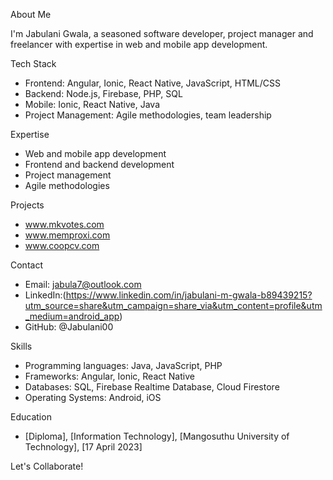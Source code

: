About Me

I'm Jabulani Gwala, a seasoned software developer, project manager and freelancer with expertise in web and mobile app development.

Tech Stack

- Frontend: Angular, Ionic, React Native, JavaScript, HTML/CSS
- Backend: Node.js, Firebase, PHP, SQL
- Mobile: Ionic, React Native, Java
- Project Management: Agile methodologies, team leadership

Expertise

- Web and mobile app development
- Frontend and backend development
- Project management
- Agile methodologies

Projects

- www.mkvotes.com
- www.memproxi.com
- www.coopcv.com

Contact

- Email: jabula7@outlook.com
- LinkedIn:(https://www.linkedin.com/in/jabulani-m-gwala-b89439215?utm_source=share&utm_campaign=share_via&utm_content=profile&utm_medium=android_app)
- GitHub: @Jabulani00

Skills

- Programming languages: Java, JavaScript, PHP
- Frameworks: Angular, Ionic, React Native
- Databases: SQL, Firebase Realtime Database, Cloud Firestore
- Operating Systems: Android, iOS


Education

- [Diploma], [Information Technology], [Mangosuthu University of Technology], [17 April 2023]

Let's Collaborate!

